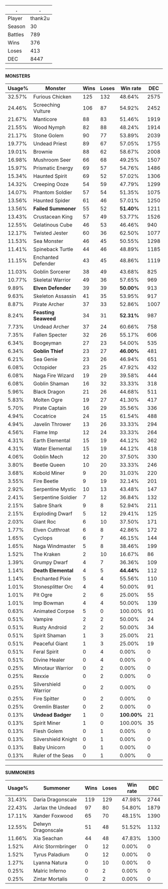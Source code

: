 .|.
|-|-
Player|thank2u
Season|30
Battles|789
Wins|376
Loses|413
DEC|8447

---
**MONSTERS**

Usage%|Monster|Wins|Loses|Win rate|DEC|
-|-|-|-|-|-|
32.57%|Furious Chicken|125|132|48.64%|2575|
24.46%|Screeching Vulture|106|87|54.92%|2452|
21.67%|Manticore|88|83|51.46%|1919|
21.55%|Wood Nymph|82|88|48.24%|1914|
21.17%|Stone Golem|90|77|53.89%|2039|
19.77%|Undead Priest|89|67|57.05%|1755|
19.01%|Brownie|88|62|58.67%|2008|
16.98%|Mushroom Seer|66|68|49.25%|1507|
15.97%|Prismatic Energy|69|57|54.76%|1486|
15.34%|Haunted Spirit|69|52|57.02%|1306|
14.32%|Creeping Ooze|54|59|47.79%|1299|
14.07%|Phantom Soldier|57|54|51.35%|1075|
13.56%|Haunted Spider|61|46|57.01%|1250|
13.56%|**Failed Summoner**|55|52|**51.40%**|1211|
13.43%|Crustacean King|57|49|53.77%|1526|
12.55%|Gelatinous Cube|46|53|46.46%|940|
12.17%|Twisted Jester|60|36|62.50%|1077|
11.53%|Sea Monster|46|45|50.55%|1298|
11.41%|Spineback Turtle|44|46|48.89%|1185|
11.15%|Enchanted Defender|43|45|48.86%|1119|
11.03%|Goblin Sorcerer|38|49|43.68%|825|
10.77%|Skeletal Warrior|49|36|57.65%|969|
9.89%|**Elven Defender**|39|39|**50.00%**|913|
9.63%|Skeleton Assassin|41|35|53.95%|917|
8.87%|Pirate Archer|37|33|52.86%|1007|
8.24%|**Feasting Seaweed**|34|31|**52.31%**|987|
7.73%|Undead Archer|37|24|60.66%|758|
7.35%|Fallen Specter|32|26|55.17%|606|
6.34%|Boogeyman|27|23|54.00%|535|
6.34%|**Goblin Thief**|23|27|**46.00%**|481|
6.21%|Sea Genie|23|26|46.94%|651|
6.08%|Octopider|23|25|47.92%|432|
6.08%|Naga Fire Wizard|19|29|39.58%|444|
6.08%|Goblin Shaman|16|32|33.33%|318|
5.96%|Black Dragon|21|26|44.68%|511|
5.83%|Molten Ogre|19|27|41.30%|417|
5.70%|Pirate Captain|16|29|35.56%|336|
4.94%|Cocatrice|24|15|61.54%|488|
4.94%|Javelin Thrower|13|26|33.33%|294|
4.56%|Flame Imp|12|24|33.33%|264|
4.31%|Earth Elemental|15|19|44.12%|362|
4.31%|Water Elemental|15|19|44.12%|418|
4.06%|Goblin Mech|12|20|37.50%|330|
3.80%|Beetle Queen|10|20|33.33%|246|
3.68%|Kobold Miner|9|20|31.03%|220|
3.55%|Fire Beetle|9|19|32.14%|201|
2.92%|Serpentine Mystic|10|13|43.48%|147|
2.41%|Serpentine Soldier|7|12|36.84%|132|
2.15%|Sabre Shark|9|8|52.94%|211|
2.15%|Exploding Dwarf|5|12|29.41%|125|
2.03%|Giant Roc|6|10|37.50%|171|
1.77%|Elven Cutthroat|6|8|42.86%|172|
1.65%|Cyclops|6|7|46.15%|144|
1.65%|Naga Windmaster|5|8|38.46%|199|
1.52%|The Kraken|2|10|16.67%|86|
1.39%|Grumpy Dwarf|4|7|36.36%|109|
1.14%|**Death Elemental**|4|5|**44.44%**|112|
1.14%|Enchanted Pixie|5|4|55.56%|110|
1.01%|Stonesplitter Orc|4|4|50.00%|91|
1.01%|Pit Ogre|2|6|25.00%|55|
1.01%|Imp Bowman|4|4|50.00%|139|
0.63%|Animated Corpse|5|0|100.00%|91|
0.51%|Vampire|2|2|50.00%|24|
0.51%|Rusty Android|2|2|50.00%|34|
0.51%|Spirit Shaman|1|3|25.00%|21|
0.51%|Peaceful Giant|1|3|25.00%|19|
0.51%|Feral Spirit|0|4|0.00%|0|
0.51%|Divine Healer|0|4|0.00%|0|
0.25%|Minotaur Warrior|0|2|0.00%|0|
0.25%|Rexxie|0|2|0.00%|0|
0.25%|Silvershield Warrior|0|2|0.00%|0|
0.25%|Fire Spitter|0|2|0.00%|0|
0.25%|Gremlin Blaster|0|2|0.00%|0|
0.13%|**Undead Badger**|1|0|**100.00%**|21|
0.13%|Spirit Miner|1|0|100.00%|35|
0.13%|Flesh Golem|0|1|0.00%|0|
0.13%|Silvershield Knight|0|1|0.00%|0|
0.13%|Baby Unicorn|0|1|0.00%|0|
0.13%|Ruler of the Seas|0|1|0.00%|0|

---
**SUMMONERS**

Usage%|Summoner|Wins|Loses|Win rate|DEC|
-|-|-|-|-|-|
31.43%|Daria Dragonscale|119|129|47.98%|2744|
22.43%|Jarlax the Undead|97|80|54.80%|1879|
17.11%|Xander Foxwood|65|70|48.15%|1390|
12.55%|Delwyn Dragonscale|51|48|51.52%|1132|
11.66%|Xia Seachan|44|48|47.83%|1300|
1.52%|Alric Stormbringer|0|12|0.00%|0|
1.52%|Tyrus Paladium|0|12|0.00%|0|
1.27%|Lyanna Natura|0|10|0.00%|0|
0.25%|Malric Inferno|0|2|0.00%|0|
0.25%|Zintar Mortalis|0|2|0.00%|0|
